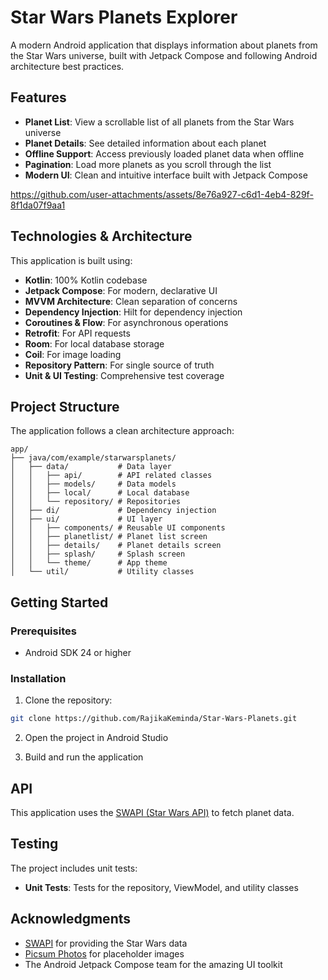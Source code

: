 # Star Wars Planets Explorer

A modern Android application that displays information about planets from the Star Wars universe, built with Jetpack Compose and following Android architecture best practices.

## Features

- **Planet List**: View a scrollable list of all planets from the Star Wars universe
- **Planet Details**: See detailed information about each planet
- **Offline Support**: Access previously loaded planet data when offline
- **Pagination**: Load more planets as you scroll through the list
- **Modern UI**: Clean and intuitive interface built with Jetpack Compose





https://github.com/user-attachments/assets/8e76a927-c6d1-4eb4-829f-8f1da07f9aa1



## Technologies & Architecture

This application is built using:

- **Kotlin**: 100% Kotlin codebase
- **Jetpack Compose**: For modern, declarative UI
- **MVVM Architecture**: Clean separation of concerns
- **Dependency Injection**: Hilt for dependency injection
- **Coroutines & Flow**: For asynchronous operations
- **Retrofit**: For API requests
- **Room**: For local database storage
- **Coil**: For image loading
- **Repository Pattern**: For single source of truth
- **Unit & UI Testing**: Comprehensive test coverage

## Project Structure

The application follows a clean architecture approach:

```
app/
├── java/com/example/starwarsplanets/
│   ├── data/           # Data layer
│   │   ├── api/        # API related classes
│   │   ├── models/     # Data models
│   │   ├── local/      # Local database
│   │   └── repository/ # Repositories
│   ├── di/             # Dependency injection
│   ├── ui/             # UI layer
│   │   ├── components/ # Reusable UI components
│   │   ├── planetlist/ # Planet list screen
│   │   ├── details/    # Planet details screen
│   │   ├── splash/     # Splash screen
│   │   └── theme/      # App theme
│   └── util/           # Utility classes
```

## Getting Started

### Prerequisites

- Android SDK 24 or higher

### Installation

1. Clone the repository:
```bash
git clone https://github.com/RajikaKeminda/Star-Wars-Planets.git
```

2. Open the project in Android Studio

3. Build and run the application

## API

This application uses the [SWAPI (Star Wars API)](https://swapi.dev/) to fetch planet data.

## Testing

The project includes unit tests:

- **Unit Tests**: Tests for the repository, ViewModel, and utility classes

## Acknowledgments

- [SWAPI](https://swapi.dev/) for providing the Star Wars data
- [Picsum Photos](https://picsum.photos/) for placeholder images
- The Android Jetpack Compose team for the amazing UI toolkit
